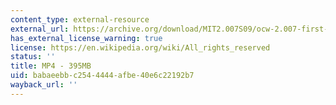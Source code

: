 ```yaml
---
content_type: external-resource
external_url: https://archive.org/download/MIT2.007S09/ocw-2.007-first-round-12may2005-220k.mp4
has_external_license_warning: true
license: https://en.wikipedia.org/wiki/All_rights_reserved
status: ''
title: MP4 - 395MB
uid: babaeebb-c254-4444-afbe-40e6c22192b7
wayback_url: ''
---
```


